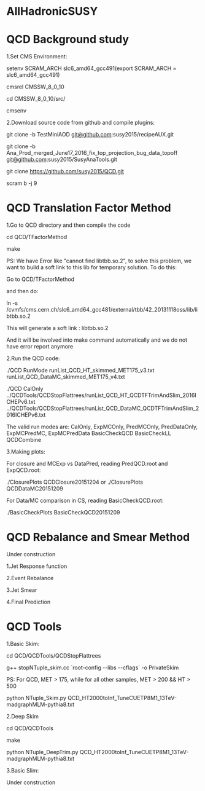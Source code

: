 # AllHadronicSUSY
# QCD Background study

1.Set CMS Environment:

setenv SCRAM_ARCH slc6_amd64_gcc491(export SCRAM_ARCH = slc6_amd64_gcc491)

cmsrel CMSSW_8_0_10

cd CMSSW_8_0_10/src/

cmsenv

2.Download source code from github and compile plugins:

git clone -b TestMiniAOD git@github.com:susy2015/recipeAUX.git

git clone -b Ana_Prod_merged_June17_2016_fix_top_projection_bug_data_topoff git@github.com:susy2015/SusyAnaTools.git

git clone https://github.com/susy2015/QCD.git

scram b -j 9

# QCD Translation Factor Method

1.Go to QCD directory and then compile the code

cd QCD/TFactorMethod

make

PS: We have Error like "cannot find libtbb.so.2", to solve this problem, we want to build a soft link to this lib for temporary solution. To do this:

Go to QCD/TFactorMethod

and then do:

ln -s /cvmfs/cms.cern.ch/slc6_amd64_gcc481/external/tbb/42_20131118oss/lib/libtbb.so.2

This will generate a soft link : libtbb.so.2

And it will be involved into make command automatically and we do not have error report anymore

2.Run the QCD code:

./QCD RunMode runList_QCD_HT_skimmed_MET175_v3.txt runList_QCD_DataMC_skimmed_MET175_v4.txt

./QCD CalOnly ../QCDTools/QCDStopFlattrees/runList_QCD_HT_QCDTFTrimAndSlim_2016ICHEPv6.txt ../QCDTools/QCDStopFlattrees/runList_QCD_DataMC_QCDTFTrimAndSlim_2016ICHEPv6.txt

The valid run modes are: CalOnly, ExpMCOnly, PredMCOnly, PredDataOnly, ExpMCPredMC, ExpMCPredData BasicCheckQCD BasicCheckLL QCDCombine

3.Making plots:

For closure and MCExp vs DataPred, reading PredQCD.root and ExpQCD.root:

./ClosurePlots QCDClosure20151204 or ./ClosurePlots QCDDataMC20151209

For Data/MC comparison in CS, reading BasicCheckQCD.root:

./BasicCheckPlots BasicCheckQCD20151209

# QCD Rebalance and Smear Method

Under construction

1.Jet Response function

2.Event Rebalance

3.Jet Smear

4.Final Prediction

# QCD Tools

1.Basic Skim:

cd QCD/QCDTools/QCDStopFlattrees

g++ stopNTuple_skim.cc \`root-config --libs --cflags\` -o PrivateSkim

PS: For QCD, MET > 175, while for all other samples, MET > 200 && HT > 500

python NTuple_Skim.py QCD_HT2000toInf_TuneCUETP8M1_13TeV-madgraphMLM-pythia8.txt

2.Deep Skim

cd QCD/QCDTools

make

python NTuple_DeepTrim.py QCD_HT2000toInf_TuneCUETP8M1_13TeV-madgraphMLM-pythia8.txt

3.Basic Slim:

Under construction

